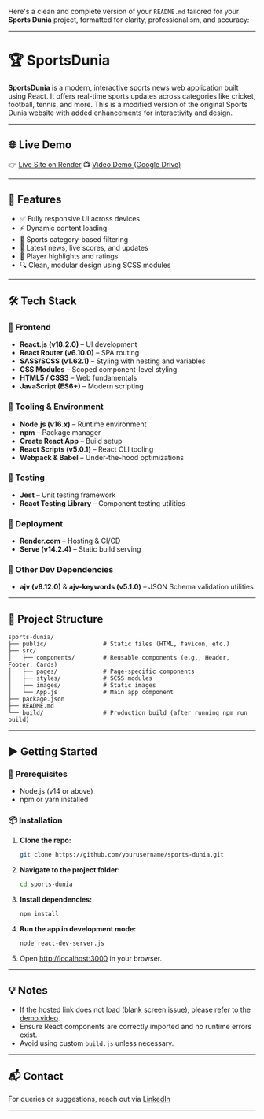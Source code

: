 Here's a clean and complete version of your `README.md` tailored for your **Sports Dunia** project, formatted for clarity, professionalism, and accuracy:

---

# 🏆 SportsDunia

**SportsDunia** is a modern, interactive sports news web application built using React. It offers real-time sports updates across categories like cricket, football, tennis, and more. This is a modified version of the original Sports Dunia website with added enhancements for interactivity and design.

---

## 🌐 Live Demo

👉 [Live Site on Render](https://sports-duniya-7lbx.onrender.com)
📺 [Video Demo (Google Drive)](https://drive.google.com/file/d/11WCPdOjZz2T3vYb5xWuAq-4GAB76D9x5/view?usp=sharing)

---

## 🚀 Features

* ✅ Fully responsive UI across devices
* ⚡ Dynamic content loading
* 🎯 Sports category-based filtering
* 📰 Latest news, live scores, and updates
* 🌟 Player highlights and ratings
* 🔍 Clean, modular design using SCSS modules

---

## 🛠 Tech Stack

### 🔹 Frontend

* **React.js (v18.2.0)** – UI development
* **React Router (v6.10.0)** – SPA routing
* **SASS/SCSS (v1.62.1)** – Styling with nesting and variables
* **CSS Modules** – Scoped component-level styling
* **HTML5 / CSS3** – Web fundamentals
* **JavaScript (ES6+)** – Modern scripting

### 🔹 Tooling & Environment

* **Node.js (v16.x)** – Runtime environment
* **npm** – Package manager
* **Create React App** – Build setup
* **React Scripts (v5.0.1)** – React CLI tooling
* **Webpack & Babel** – Under-the-hood optimizations

### 🔹 Testing

* **Jest** – Unit testing framework
* **React Testing Library** – Component testing utilities

### 🔹 Deployment

* **Render.com** – Hosting & CI/CD
* **Serve (v14.2.4)** – Static build serving

### 🔹 Other Dev Dependencies

* **ajv (v8.12.0)** & **ajv-keywords (v5.1.0)** – JSON Schema validation utilities

---

## 📁 Project Structure

```
sports-dunia/
├── public/                # Static files (HTML, favicon, etc.)
├── src/
│   ├── components/        # Reusable components (e.g., Header, Footer, Cards)
│   ├── pages/             # Page-specific components
│   ├── styles/            # SCSS modules
│   ├── images/            # Static images
│   └── App.js             # Main app component
├── package.json
├── README.md
└── build/                 # Production build (after running npm run build)
```

---

## ▶️ Getting Started

### 🔧 Prerequisites

* Node.js (v14 or above)
* npm or yarn installed

### 📦 Installation

1. **Clone the repo:**

   ```bash
   git clone https://github.com/yourusername/sports-dunia.git
   ```

2. **Navigate to the project folder:**

   ```bash
   cd sports-dunia
   ```

3. **Install dependencies:**

   ```bash
   npm install
   ```

4. **Run the app in development mode:**

   ```bash
   node react-dev-server.js
   ```

5. Open [http://localhost:3000](http://localhost:3000) in your browser.

---

## 💡 Notes

* If the hosted link does not load (blank screen issue), please refer to the [demo video](https://drive.google.com/file/d/11WCPdOjZz2T3vYb5xWuAq-4GAB76D9x5/view?usp=sharing).
* Ensure React components are correctly imported and no runtime errors exist.
* Avoid using custom `build.js` unless necessary.

---

## 📬 Contact

For queries or suggestions, reach out via [LinkedIn](https://www.linkedin.com/in/ankit21311/)

---

